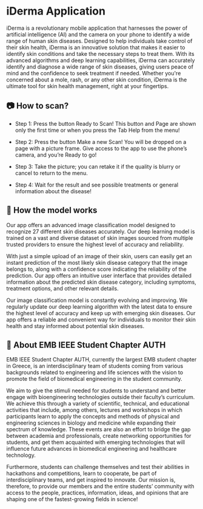 
# iDerma Application

iDerma is a revolutionary mobile application that harnesses the power of artificial intelligence (AI) and the camera on your phone to identify a wide range of human skin diseases. Designed to help individuals take control of their skin health, iDerma is an innovative solution that makes it easier to identify skin conditions and take the necessary steps to treat them. With its advanced algorithms and deep learning capabilities, iDerma can accurately identify and diagnose a wide range of skin diseases, giving users peace of mind and the confidence to seek treatment if needed. Whether you're concerned about a mole, rash, or any other skin condition, iDerma is the ultimate tool for skin health management, right at your fingertips.

## 📷 How to scan?

- Step 1: Press the button Ready to Scan! This button and Page are shown only the first time or when you press the Tab Help from the menu!

- Step 2: Press the button Make a new Scan! You will be dropped on a page with a picture frame. Give access to the app to use the phone’s camera, and you’re Ready to go!

- Step 3: Take the picture; you can retake it if the quality is blurry or cancel to return to the menu.

- Step 4: Wait for the result and see possible treatments or general information about the disease!

## 🚀 How the model works

Our app offers an advanced image classification model designed to recognize 27 different skin diseases accurately. Our deep learning model is trained on a vast and diverse dataset of skin images sourced from multiple trusted providers to ensure the highest level of accuracy and reliability.

With just a simple upload of an image of their skin, users can easily get an instant prediction of the most likely skin disease category that the image belongs to, along with a confidence score indicating the reliability of the prediction. Our app offers an intuitive user interface that provides detailed information about the predicted skin disease category, including symptoms, treatment options, and other relevant details.

Our image classification model is constantly evolving and improving. We regularly update our deep learning algorithm with the latest data to ensure the highest level of accuracy and keep up with emerging skin diseases. Our app offers a reliable and convenient way for individuals to monitor their skin health and stay informed about potential skin diseases.

## 🧬 About EMB IEEE Student Chapter AUTH

EMB IEEE Student Chapter AUTH, currently the largest EMB student chapter in Greece, is an interdisciplinary team of students coming from various backgrounds related to engineering and life sciences with the vision to promote the field of biomedical engineering in the student community.

We aim to give the stimuli needed for students to understand and better engage with bioengineering technologies outside their faculty’s curriculum. We achieve this through a variety of scientific, technical, and educational activities that include, among others, lectures and workshops in which participants learn to apply the concepts and methods of physical and engineering sciences in biology and medicine while expanding their spectrum of knowledge. These events are also an effort to bridge the gap between academia and professionals, create networking opportunities for students, and get them acquainted with emerging technologies that will influence future advances in biomedical engineering and healthcare technology.

Furthermore, students can challenge themselves and test their abilities in hackathons and competitions, learn to cooperate, be part of interdisciplinary teams, and get inspired to innovate. Our mission is, therefore, to provide our members and the entire students’ community with access to the people, practices, information, ideas, and opinions that are shaping one of the fastest-growing fields in science!
